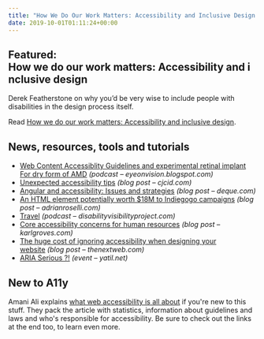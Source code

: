 ```yaml
---
title: "How We Do Our Work Matters: Accessibility and Inclusive Design and More"
date: 2019-10-01T01:11:24+00:00
---
```


## Featured: How we do our work matters: Accessibility and inclusive design

Derek Featherstone on why you’d be very wise to include people with disabilities in the design process itself.

Read [How we do our work matters: Accessibility and inclusive design](https://www.levelaccess.com/how-we-do-our-work-matters-accessibility-and-inclusive-design/).

## News, resources, tools and tutorials

- [Web Content Accessiblity Guidelines and experimental retinal implant For dry form of AMD](http://eyeonvision.blogspot.com/2019/09/web-content-accessiblity-guidelines-and.html) *(podcast – eyeonvision.blogspot.com)*
- [Unexpected accessibility tips](https://www.cjcid.com/articles/unexpected-a11y-tips/) *(blog post – cjcid.com)*
- [Angular and accessibility: Issues and strategies](https://www.deque.com/blog/angular-and-accessibility-issues-and-strategies/) *(blog post – deque.com)*
- [An HTML element potentially worth $18M to Indiegogo campaigns](http://adrianroselli.com/2019/09/an-html-element-potentially-worth-18m-to-indiegogo-campaigns.html) *(blog post – adrianroselli.com)*
- [Travel](https://disabilityvisibilityproject.com/2019/09/22/ep-60-travel/) *(podcast – disabilityvisibilityproject.com)*
- [Core accessibility concerns for human resources](https://karlgroves.com/2019/09/25/core-accessibility-concerns-for-human-resources) *(blog post – karlgroves.com)*
- [The huge cost of ignoring accessibility when designing your website](https://thenextweb.com/podium/2019/09/27/the-huge-cost-of-ignoring-accessibility-when-designing-your-website/) *(blog post – thenextweb.com)*
- [ARIA Serious ?!](https://yatil.net/blog/aria-serious-at-technica11y) *(event – yatil.net)*

## New to A11y

Amani Ali explains [what web accessibility is all about](https://www.nomensa.com/blog/2018/what-web-accessibility) if you're new to this stuff. They pack the article with statistics, information about guidelines and laws and who's responsible for accessibility. Be sure to check out the links at the end too, to learn even more.
